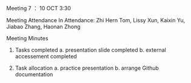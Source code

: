 Meeting 7 ： 10 OCT 3:30

Meeting Attendance
In Attendance:
Zhi Hern Tom, Lissy Xun, Kaixin Yu, Jiabao Zhang, Haonan Zhong


Meeting Minutes

1. Tasks completed
a. presentation slide completed
b. external accessement completed 


2. Task allocation
a. practice presentation
b. arrange Github documentation